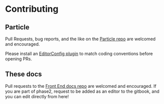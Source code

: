 # Contributing

## Particle <a id="particle"></a>

Pull Requests, bug reports, and the like on the [Particle repo](https://github.com/phase2/particle) are welcomed and encouraged.

Please install an [EditorConfig plugin](https://phase2.github.io/frontend-docs/dev/coding/#idetext-editor-setup) to match coding conventions before opening PRs.

## These docs <a id="these-docs"></a>

Pull requests to the [Front End docs repo](https://github.com/phase2/frontend-docs) are welcomed and encouraged. If you are part of phase2, request to be added as an editor to the gitbook, and you can edit directly from here!

